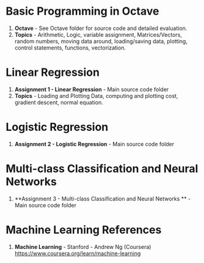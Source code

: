 #   Basic Programming in Octave	
1.  **Octave**      - See Octave folder for source code and detailed evaluation. 
2.  **Topics** 		- Arithmetic, Logic, variable assignment, Matrices/Vectors, random numbers, moving data around, loading/saving data, plotting, control statements, functions, vectorization. 

#  Linear Regression
1.  **Assignment 1 - Linear Regression**  - Main source code folder
2.  **Topics** - Loading and Plotting Data, computing and plotting cost, gradient descent, normal equation. 

#  Logistic Regression
1.  **Assignment 2 - Logistic Regression**  - Main source code folder

#  Multi-class Classification and Neural Networks
1.  **Assignment 3 - Multi-class Classification and Neural Networks **  - Main source code folder

# Machine Learning References
1.  **Machine Learning** - Stanford - Andrew Ng (Coursera)   
    https://www.coursera.org/learn/machine-learning